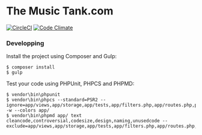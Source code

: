 # The Music Tank.com

[![CircleCI](https://circleci.com/gh/themusictank/themusictank.com/tree/master.svg?style=svg)](https://circleci.com/gh/themusictank/themusictank.com/tree/master) [![Code Climate](https://codeclimate.com/github/themusictank/themusictank.com.svg)](https://codeclimate.com/github/strata-mvc/strata)


### Developping

Install the project using Composer and Gulp:

~~~ 
$ composer install
$ gulp
~~~

Test your code using PHPUnit, PHPCS and PHPMD:

~~~
$ vendor\bin\phpunit
$ vendor\bin\phpcs --standard=PSR2 --ignore=app/views,app/storage,app/tests,app/filters.php,app/routes.php,packages/,app/Providers/,app/Console/,app/services/,http/Middleware/,app/Exceptions/,app/Events/ -w --colors app/
$ vendor\bin\phpmd app/ text cleancode,controversial,codesize,design,naming,unusedcode --exclude=app/views,app/storage,app/tests,app/filters.php,app/routes.php,packages/,app/Providers/,app/Console/,app/services/,http/Middleware/,app/Exceptions/,app/Events/
~~~
